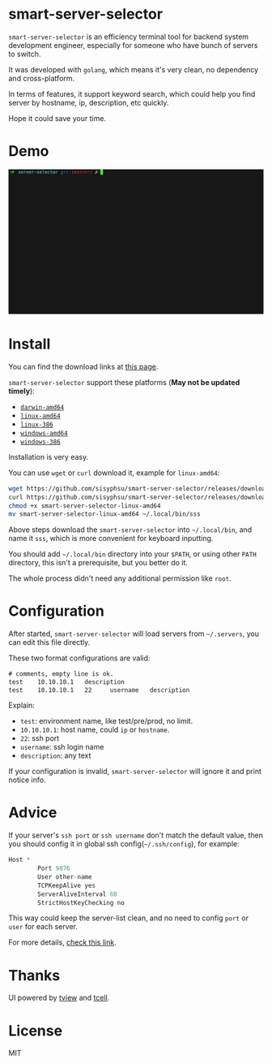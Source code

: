 # smart-server-selector

`smart-server-selector` is an efficiency terminal tool for backend system development engineer,
especially for someone who have bunch of servers to switch.

It was developed with `golang`, which means it's very clean, no dependency and cross-platform.

In terms of features, it support keyword search, which could help you find server by hostname, ip, description, etc quickly.

Hope it could save your time.

# Demo

![demo](./demo.gif)

# Install

You can find the download links at [this page](https://github.com/sisyphsu/smart-server-selector/releases).

`smart-server-selector` support these platforms (**May not be updated timely**): 

+ [`darwin-amd64`](https://github.com/sisyphsu/smart-server-selector/releases/download/1.0.0/smart-server-selector-darwin-10.6-amd64)
+ [`linux-amd64`](https://github.com/sisyphsu/smart-server-selector/releases/download/1.0.0/smart-server-selector-linux-amd64)
+ [`linux-386`](https://github.com/sisyphsu/smart-server-selector/releases/download/1.0.0/smart-server-selector-linux-386)
+ [`windows-amd64`](https://github.com/sisyphsu/smart-server-selector/releases/download/1.0.0/smart-server-selector-windows-4.0-amd64.exe)
+ [`windows-386`](https://github.com/sisyphsu/smart-server-selector/releases/download/1.0.0/smart-server-selector-windows-4.0-386.exe)

Installation is very easy.

You can use `wget` or `curl` download it, example for `linux-amd64`:

```bash
wget https://github.com/sisyphsu/smart-server-selector/releases/download/{version}/smart-server-selector-linux-amd64
curl https://github.com/sisyphsu/smart-server-selector/releases/download/{version}/smart-server-selector-linux-amd64 > smart-server-selector-linux-amd64 
chmod +x smart-server-selector-linux-amd64
mv smart-server-selector-linux-amd64 ~/.local/bin/sss 
```

Above steps download the `smart-server-selector` into `~/.local/bin`, and name it `sss`, 
which is more convenient for keyboard inputting. 

You should add `~/.local/bin` directory into your `$PATH`, or using other `PATH` directory, 
this isn't a prerequisite, but you better do it. 

The whole process didn't need any additional permission like `root`.

# Configuration

After started, `smart-server-selector` will load servers from `~/.servers`, you can edit this file directly.

These two format configurations are valid:

```pythom
# comments, empty line is ok.
test    10.10.10.1   description
test    10.10.10.1   22     username   description
```

Explain:

+ `test`: environment name, like test/pre/prod, no limit.
+ `10.10.10.1`: host name, could `ip` or `hostname`.
+ `22`: ssh port
+ `username`: ssh login name
+ `description`: any text

If your configuration is invalid, `smart-server-selector` will ignore it and print notice info.

# Advice

If your server's `ssh port` or `ssh username` don't match the default value, 
then you should config it in global ssh config(`~/.ssh/config`), for example:

```python
Host *
        Port 9876
        User other-name
        TCPKeepAlive yes
        ServerAliveInterval 60
        StrictHostKeyChecking no
```

This way could keep the server-list clean, and no need to config `port` or `user` for each server.

For more details, [check this link](https://www.ssh.com/ssh/config/).

# Thanks

UI powered by [tview](https://github.com/rivo/tview) and [tcell](https://github.com/gdamore/tcell).

# License

MIT

